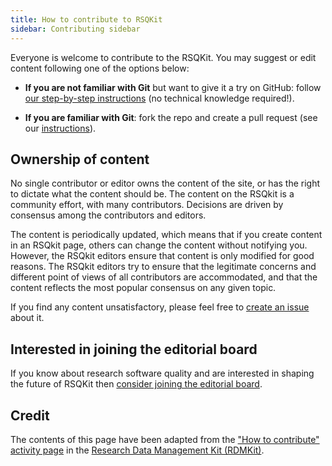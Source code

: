 ```yaml
---
title: How to contribute to RSQKit
sidebar: Contributing sidebar
---
```


Everyone is welcome to contribute to the RSQKit. You may suggest or edit content following one of the options below:

* **If you are not familiar with Git** but want to give it a try on GitHub: follow [our step-by-step instructions](github_way) (no technical knowledge required!).
<!--* **If you are happier using Google Docs**: follow [the Google Doc way](google_doc_way).-->
* **If you are familiar with Git**: fork the repo and create a pull request (see our [instructions](working_with_git)).
<!--* **If you just want to make a quick suggestion**: submit your comments/suggestions using the form below.-->

<!-- Commented out until the editorial board decides on these aspects. Issue: 
## Contributor responsibilities

When writing for this website keep in mind the following:

* For the sake of consistency, please follow our [style guide](style_guide).
* It is your responsibility to make sure that the content you provide respects copyright. Please follow our [Copyright guidelines](copyright).
* Please read our [Markdown cheat sheet](markdown_cheat_sheet) in order to be able to fill in the page metadata and to format the layout correctly.
* To avoid having to resolve many issues during the revision process, please check the [Editors checklist](editors_checklist) and make sure you have complied with the requirements.
* If others were involved in your contribution, by writing up or by providing resources such as diagrams or links, please make sure you acknowledge them in the contributors' section of your page, after receiving their permission.

## Acknowledgement of contributors

Contributors will be shown at the bottom of the page if listed in the metadata of the markdown file. All contributors will also be displayed in the [contributors page](contributors). If you want to link your GitHub account, ORCID or email address, please add your name and corresponding information to the [CONTRIBUTORS file](https://github.com/elixir-europe/RSQKit/blob/master/_data/CONTRIBUTORS.yaml).

-->

## Ownership of content

No single contributor or editor owns the content of the site, or has the right to dictate what the content should be. The content on the RSQkit is a community effort, with many contributors. Decisions are driven by consensus among the contributors and editors.

The content is periodically updated, which means that if you create content in an RSQkit page, others can change the content without notifying you. However, the RSQkit editors ensure that content is only modified for good reasons. The RSQkit editors try to ensure that the legitimate concerns and different point of views of all contributors are accommodated, and that the content reflects the most popular consensus on any given topic.

If you find any content unsatisfactory, please feel free to [create an issue](https://github.com/EVERSE-ResearchSoftware/RSQKit/issues/new) about it.

## Interested in joining the editorial board

If you know about research software quality and are interested in shaping the future of RSQKit then [consider joining the editorial board](editorial_board).

## Credit

The contents of this page have been adapted from the ["How to contribute" activity page](https://rdmkit.elixir-europe.org/how_to_contribute) in the [Research Data Management Kit (RDMKit)](https://rdmkit.elixir-europe.org/).

